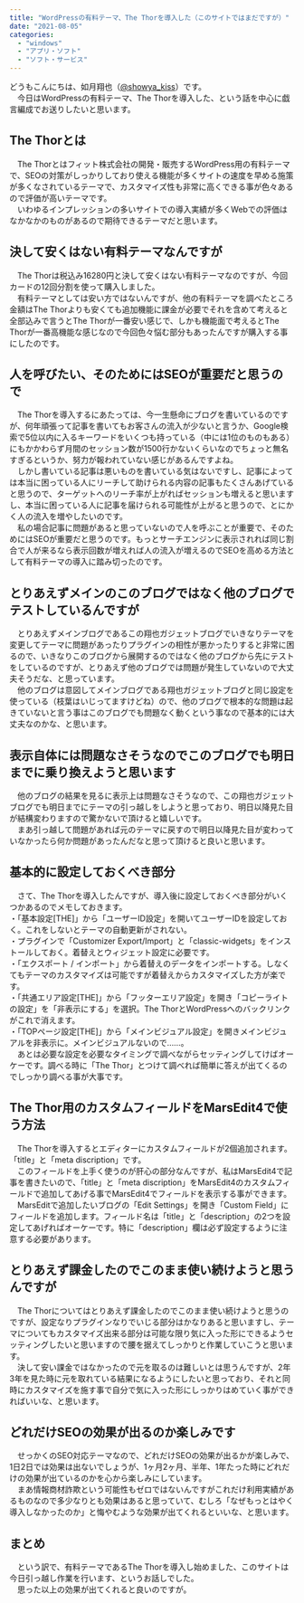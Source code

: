 ```yaml
---
title: "WordPressの有料テーマ、The Thorを導入した（このサイトではまだですが）"
date: "2021-08-05"
categories: 
  - "windows"
  - "アプリ・ソフト"
  - "ソフト・サービス"
---
```


どうもこんにちは、如月翔也（[@showya\_kiss](http://twitter.com/showya_kiss)）です。  
　今日はWordPressの有料テーマ、The Thorを導入した、という話を中心に戯言編成でお送りしたいと思います。  

## The Thorとは

　The Thorとはフィット株式会社の開発・販売するWordPress用の有料テーマで、SEOの対策がしっかりしており使える機能が多くサイトの速度を早める施策が多くなされているテーマで、カスタマイズ性も非常に高くできる事が色々あるので評価が高いテーマです。  
　いわゆるインプレッションの多いサイトでの導入実績が多くWebでの評価はなかなかのものがあるので期待できるテーマだと思います。  

## 決して安くはない有料テーマなんですが

　The Thorは税込み16280円と決して安くはない有料テーマなのですが、今回カードの12回分割を使って購入しました。  
　有料テーマとしては安い方ではないんですが、他の有料テーマを調べたところ金額はThe Thorよりも安くても追加機能に課金が必要でそれを含めて考えると全部込みで言うとThe Thorが一番安い感じで、しかも機能面で考えるとThe Thorが一番高機能な感じなので今回色々悩む部分もあったんですが購入する事にしたのです。  

## 人を呼びたい、そのためにはSEOが重要だと思うので

　The Thorを導入するにあたっては、今一生懸命にブログを書いているのですが、何年頑張って記事を書いてもお客さんの流入が少ないと言うか、Google検索で5位以内に入るキーワードをいくつも持っている（中には1位のものもある）にもかかわらず月間のセッション数が1500行かないくらいなのでちょっと無名すぎるというか、努力が報われていない感じがあるんですよね。  
　しかし書いている記事は悪いものを書いている気はないですし、記事によっては本当に困っている人にリーチして助けられる内容の記事もたくさんあげていると思うので、ターゲットへのリーチ率が上がればセッションも増えると思いますし、本当に困っている人に記事を届けられる可能性が上がると思うので、とにかく人の流入を増やしたいのです。  
　私の場合記事に問題があると思っていないので人を呼ぶことが重要で、そのためにはSEOが重要だと思うのです。もっとサーチエンジンに表示されれば同じ割合で人が来るなら表示回数が増えれば人の流入が増えるのでSEOを高める方法として有料テーマの導入に踏み切ったのです。  

## とりあえずメインのこのブログではなく他のブログでテストしているんですが

　とりあえずメインブログであるこの翔也ガジェットブログでいきなりテーマを変更してテーマに問題があったりプラグインの相性が悪かったりすると非常に困るので、いきなりこのブログから展開するのではなく他のブログから先にテストをしているのですが、とりあえず他のブログでは問題が発生していないので大丈夫そうだな、と思っています。  
　他のブログは意図してメインブログである翔也ガジェットブログと同じ設定を使っている（枝葉はいじってますけどね）ので、他のブログで根本的な問題は起きていないと言う事はこのブログでも問題なく動くという事なので基本的には大丈夫なのかな、と思います。  

## 表示自体には問題なさそうなのでこのブログでも明日までに乗り換えようと思います

　他のブログの結果を見るに表示上は問題なさそうなので、この翔也ガジェットブログでも明日までにテーマの引っ越しをしようと思っており、明日以降見た目が結構変わりますので驚かないで頂けると嬉しいです。  
　まあ引っ越して問題があれば元のテーマに戻すので明日以降見た目が変わっていなかったら何か問題があったんだなと思って頂けると良いと思います。  

## 基本的に設定しておくべき部分

　さて、The Thorを導入したんですが、導入後に設定しておくべき部分がいくつかあるのでメモしておきます。  
・「基本設定\[THE\]」から「ユーザーID設定」を開いてユーザーIDを設定しておく。これをしないとテーマの自動更新がされない。  
・プラグインで「Customizer Export/Import」と「classic-widgets」をインストールしておく。着替えとウィジェット設定に必要です。  
・「エクスポート / インポート」から着替えのデータをインポートする。しなくてもテーマのカスタマイズは可能ですが着替えからカスタマイズした方が楽です。  
・「共通エリア設定\[THE\]」から「フッターエリア設定」を開き「コピーライトの設定」を「非表示にする」を選択。The ThorとWordPressへのバックリンクがこれで消えます。  
・「TOPページ設定\[THE\]」から「メインビジュアル設定」を開きメインビジュアルを非表示に。メインビジュアルないので……。  
　あとは必要な設定を必要なタイミングで調べながらセッティングしてけばオーケーです。調べる時に「The Thor」とつけて調べれば簡単に答えが出てくるのでしっかり調べる事が大事です。  

## The Thor用のカスタムフィールドをMarsEdit4で使う方法

　The Thorを導入するとエディターにカスタムフィールドが2個追加されます。「title」と「meta discription」です。  
　このフィールドを上手く使うのが肝心の部分なんですが、私はMarsEdit4で記事を書きたいので、「title」と「meta discription」をMarsEdit4のカスタムフィールドで追加してあげる事でMarsEdit4でフィールドを表示する事ができます。  
　MarsEditで追加したいブログの「Edit Settings」を開き「Custom Field」にフィールドを追加します。フィールド名は「title」と「description」の2つを設定してあげればオーケーです。特に「description」欄は必ず設定するように注意する必要があります。  

## とりあえず課金したのでこのまま使い続けようと思うんですが

　The Thorについてはとりあえず課金したのでこのまま使い続けようと思うのですが、設定なりプラグインなりでいじる部分はかなりあると思いますし、テーマについてもカスタマイズ出来る部分は可能な限り気に入った形にできるようセッティングしたいと思いますので腰を据えてしっかりと作業していこうと思います。  
　決して安い課金ではなかったので元を取るのは難しいとは思うんですが、2年3年を見た時に元を取れている結果になるようにしたいと思っており、それと同時にカスタマイズを施す事で自分で気に入った形にしっかりはめていく事ができればいいな、と思います。  

## どれだけSEOの効果が出るのか楽しみです

　せっかくのSEO対応テーマなので、どれだけSEOの効果が出るかが楽しみで、1日2日では効果は出ないでしょうが、1ヶ月2ヶ月、半年、1年たった時にどれだけの効果が出ているのかを心から楽しみにしています。  
　まあ情報商材詐欺という可能性もゼロではないんですがこれだけ利用実績があるものなので多少なりとも効果はあると思っていて、むしろ「なぜもっとはやく導入しなかったのか」と悔やむような効果が出てくれるといいな、と思います。  

## まとめ

　という訳で、有料テーマであるThe Thorを導入し始めました、このサイトは今日引っ越し作業を行います、というお話しでした。  
　思った以上の効果が出てくれると良いのですが。
